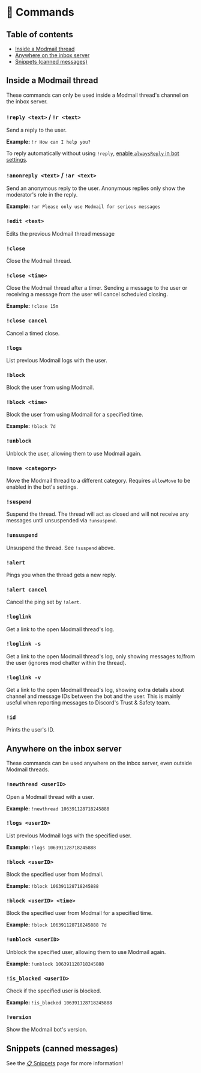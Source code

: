 # 🤖 Commands

## Table of contents

* [Inside a Modmail thread](#inside-a-modmail-thread)
* [Anywhere on the inbox server](#anywhere-on-the-inbox-server)
* [Snippets (canned messages)](#snippets-canned-messages)

## Inside a Modmail thread

These commands can only be used inside a Modmail thread's channel on the inbox server.

### `!reply <text>` / `!r <text>`

Send a reply to the user.

**Example:** `!r How can I help you?`

To reply automatically without using `!reply`, [enable `alwaysReply` in bot settings](configuration.md).

### `!anonreply <text>` / `!ar <text>`

Send an anonymous reply to the user. Anonymous replies only show the moderator's role in the reply.

**Example:** `!ar Please only use Modmail for serious messages`

### `!edit <text>`

Edits the previous Modmail thread message

### `!close`

Close the Modmail thread.

### `!close <time>`

Close the Modmail thread after a timer. Sending a message to the user or receiving a message from the user will cancel scheduled closing.

**Example:** `!close 15m`

### `!close cancel`

Cancel a timed close.

### `!logs`

List previous Modmail logs with the user.

### `!block`

Block the user from using Modmail.

### `!block <time>`

Block the user from using Modmail for a specified time.

**Example:** `!block 7d`

### `!unblock`

Unblock the user, allowing them to use Modmail again.

### `!move <category>`

Move the Modmail thread to a different category.
Requires `allowMove` to be enabled in the bot's settings.

### `!suspend`

Suspend the thread.
The thread will act as closed and will not receive any messages until unsuspended via `!unsuspend`.

### `!unsuspend`

Unsuspend the thread. See `!suspend` above.

### `!alert`

Pings you when the thread gets a new reply.

### `!alert cancel`

Cancel the ping set by `!alert`.

### `!loglink`

Get a link to the open Modmail thread's log.

### `!loglink -s`

Get a link to the open Modmail thread's log, only showing messages to/from the user (ignores mod chatter within the thread).

### `!loglink -v`

Get a link to the open Modmail thread's log, showing extra details about channel and message IDs between the bot and the user.
This is mainly useful when reporting messages to Discord's Trust & Safety team.

### `!id`

Prints the user's ID.

## Anywhere on the inbox server

These commands can be used anywhere on the inbox server, even outside Modmail threads.

### `!newthread <userID>`

Open a Modmail thread with a user.

**Example:** `!newthread 106391128718245888`

### `!logs <userID>`

List previous Modmail logs with the specified user.

**Example:** `!logs 106391128718245888`

### `!block <userID>`

Block the specified user from Modmail.

**Example:** `!block 106391128718245888`

### `!block <userID> <time>`

Block the specified user from Modmail for a specified time.

**Example:** `!block 106391128718245888 7d`

### `!unblock <userID>`

Unblock the specified user, allowing them to use Modmail again.

**Example:** `!unblock 106391128718245888`

### `!is_blocked <userID>`

Check if the specified user is blocked.

**Example:** `!is_blocked 106391128718245888`

### `!version`

Show the Modmail bot's version.

## Snippets (canned messages)

See the [📋 Snippets](snippets.md) page for more information!
